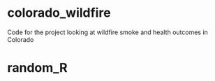 # colorado_wildfire
Code for the project looking at wildfire smoke and health outcomes in Colorado
# random_R
